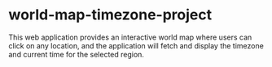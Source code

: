 # world-map-timezone-project
This web application provides an interactive world map where users can click on any location, and the application will fetch and display the timezone and current time for the selected region. 

